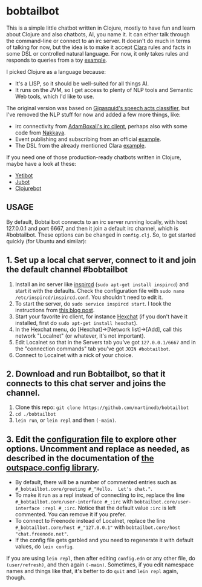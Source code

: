 # bobtailbot

This is a simple little chatbot written in Clojure, mostly to have fun and learn about Clojure and also chatbots, AI, you name it. It can either talk through the command-line or connect to an irc server. It doesn't do much in terms of talking for now, but the idea is to make it accept [Clara](http://www.clara-rules.org/) rules and facts in some DSL or controlled natural language.
For now, it only takes rules and responds to queries from a toy [example](https://github.com/cerner/clara-examples/blob/master/src/main/clojure/clara/examples/shopping.clj).

I picked Clojure as a language because:

* It's a LISP, so it should be well-suited for all things AI.
* It runs on the JVM, so I get access to plenty of NLP tools and Semantic Web tools, which I'd like to use.

The original version was based on [Gigasquid's speech acts classifier](https://github.com/gigasquid/speech-acts-classifier), but I've removed the NLP stuff for now and added a few more things, like:
* irc connectivity from [AdamBoxall's irc client](https://github.com/AdamBoxall/clojure-irc-client), perhaps also with some code from [Nakkaya](https://nakkaya.com/2010/02/10/a-simple-clojure-irc-client/).
* Event publishing and subscribing from an official [example](https://github.com/clojure/core.async/wiki/Pub-Sub).
* The DSL from the already mentioned Clara [example](https://github.com/cerner/clara-examples/blob/master/src/main/clojure/clara/examples/shopping.clj).

If you need one of those production-ready chatbots written in Clojure, maybe have a look at these:

* [Yetibot](https://github.com/devth/yetibot)
* [Jubot](https://github.com/liquidz/jubot)
* [Clojurebot](https://github.com/hiredman/clojurebot)

## USAGE

By default, Bobtailbot connects to an irc server running locally, with host 127.0.0.1 and port 6667, and then it join a default irc channel, which is #bobtailbot. These options can be changed in `config.clj`.
So, to get started quickly (for Ubuntu and similar):

## 1. Set up a local chat server, connect to it and join the default channel #bobtailbot

 1. Install an irc server like [inspircd](http://www.inspircd.org/) (`sudo apt-get install inspircd`) and start it with the defaults. Check the configuration file with `sudo nano /etc/inspircd/inspircd.conf`. You shouldn't need to edit it.
 2. To start the server, do `sudo service inspircd start`. I took the instructions from [this blog post](https://samuelhewitt.com/blog/2016-04-09-how-to-deploy-an-irc-server-on-ubuntu).
 3. Start your favorite irc client, for instance [Hexchat](https://hexchat.github.io/) (if you don't have it installed, first do `sudo apt-get install hexchat`).
 4. In the Hexchat menu, do [Hexchat]->[Network list]->[Add], call this network "Localnet" (or whatever, it's not important).
 5. Edit Localnet so that in the Servers tab you've got `127.0.0.1/6667` and in the "connection commands" tab you've got `JOIN #bobtailbot`.
 6. Connect to Localnet with a nick of your choice.

## 2. Download and run Bobtailbot, so that it connects to this chat server and joins the channel.
 1. Clone this repo: `git clone https://github.com/martinodb/bobtailbot`
 2. `cd ./bobtailbot`
 3. `lein run`, or `lein repl` and then `(-main)`.
## 3. Edit the [configuration file](config.edn) to explore other options. Uncomment and replace as needed, as described in the documentation of [the outspace.config library](https://github.com/outpace/config).
 - By default, there will be a number of commented entries such as `#_bobtailbot.core/greeting #_"Hello.  Let's chat."`.
 - To make it run as a repl instead of connecting to irc, replace the line `#_bobtailbot.core/user-interface #_:irc` with `bobtailbot.core/user-interface :repl #_:irc`. Notice that the default value `:irc` is left commented. You can remove it if you prefer.
 - To connect to Freenode instead of Localnet, replace the line `#_bobtailbot.core/host #_"127.0.0.1"` with `bobtailbot.core/host "chat.freenode.net"`.
 - If the config file gets garbled and you need to regenerate it with default values, do `lein config`.

If you are using `lein repl`, then after editing `config.edn` or any other file,
   do `(user/refresh)`, and then again `(-main)`. Sometimes, if you edit namespace names and things like that, it's better to do `quit` and `lein repl` again, though.
